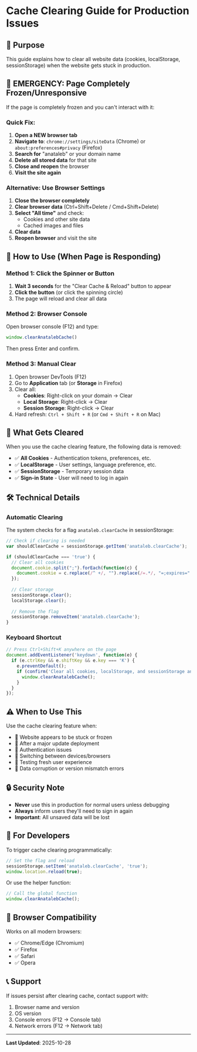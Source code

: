 # Cache Clearing Guide for Production Issues

## 🎯 Purpose

This guide explains how to clear all website data (cookies, localStorage, sessionStorage) when the website gets stuck in production.

## 🚨 EMERGENCY: Page Completely Frozen/Unresponsive

If the page is completely frozen and you can't interact with it:

### Quick Fix:
1. **Open a NEW browser tab**
2. **Navigate to**: `chrome://settings/siteData` (Chrome) or `about:preferences#privacy` (Firefox)
3. **Search for** "anataleb" or your domain name
4. **Delete all stored data** for that site
5. **Close and reopen** the browser
6. **Visit the site again**

### Alternative: Use Browser Settings
1. **Close the browser completely**
2. **Clear browser data** (Ctrl+Shift+Delete / Cmd+Shift+Delete)
3. **Select "All time"** and check:
   - Cookies and other site data
   - Cached images and files
4. **Clear data**
5. **Reopen browser** and visit the site

## 🚀 How to Use (When Page is Responding)

### Method 1: Click the Spinner or Button

1. **Wait 3 seconds** for the "Clear Cache & Reload" button to appear
2. **Click the button** (or click the spinning circle)
3. The page will reload and clear all data

### Method 2: Browser Console

Open browser console (F12) and type:

```javascript
window.clearAnatalebCache()
```

Then press Enter and confirm.

### Method 3: Manual Clear

1. Open browser DevTools (F12)
2. Go to **Application** tab (or **Storage** in Firefox)
3. Clear all:
   - **Cookies**: Right-click on your domain → Clear
   - **Local Storage**: Right-click → Clear
   - **Session Storage**: Right-click → Clear
4. Hard refresh: `Ctrl + Shift + R` (or `Cmd + Shift + R` on Mac)

## 🔧 What Gets Cleared

When you use the cache clearing feature, the following data is removed:

- ✅ **All Cookies** - Authentication tokens, preferences, etc.
- ✅ **LocalStorage** - User settings, language preference, etc.
- ✅ **SessionStorage** - Temporary session data
- ✅ **Sign-in State** - User will need to log in again

## 🛠️ Technical Details

### Automatic Clearing

The system checks for a flag `anataleb.clearCache` in sessionStorage:

```javascript
// Check if clearing is needed
var shouldClearCache = sessionStorage.getItem('anataleb.clearCache');

if (shouldClearCache === 'true') {
  // Clear all cookies
  document.cookie.split(";").forEach(function(c) {
    document.cookie = c.replace(/^ +/, "").replace(/=.*/, "=;expires=" + new Date().toUTCString() + ";path=/");
  });
  
  // Clear storage
  sessionStorage.clear();
  localStorage.clear();
  
  // Remove the flag
  sessionStorage.removeItem('anataleb.clearCache');
}
```

### Keyboard Shortcut

```javascript
// Press Ctrl+Shift+K anywhere on the page
document.addEventListener('keydown', function(e) {
  if (e.ctrlKey && e.shiftKey && e.key === 'K') {
    e.preventDefault();
    if (confirm('Clear all cookies, localStorage, and sessionStorage and reload?')) {
      window.clearAnatalebCache();
    }
  }
});
```

## ⚠️ When to Use This

Use the cache clearing feature when:

- 🐛 Website appears to be stuck or frozen
- 🔄 After a major update deployment
- 🔑 Authentication issues
- 📱 Switching between devices/browsers
- 🧪 Testing fresh user experience
- 🚨 Data corruption or version mismatch errors

## 🔒 Security Note

- **Never** use this in production for normal users unless debugging
- **Always** inform users they'll need to sign in again
- **Important**: All unsaved data will be lost

## 📝 For Developers

To trigger cache clearing programmatically:

```javascript
// Set the flag and reload
sessionStorage.setItem('anataleb.clearCache', 'true');
window.location.reload(true);
```

Or use the helper function:

```javascript
// Call the global function
window.clearAnatalebCache();
```

## 🎯 Browser Compatibility

Works on all modern browsers:
- ✅ Chrome/Edge (Chromium)
- ✅ Firefox
- ✅ Safari
- ✅ Opera

## 📞 Support

If issues persist after clearing cache, contact support with:
1. Browser name and version
2. OS version
3. Console errors (F12 → Console tab)
4. Network errors (F12 → Network tab)

---

**Last Updated**: 2025-10-28

